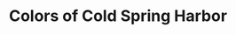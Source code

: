 ---
title: "Colors of Cold Spring Harbor"
url: /cold-spring-harbor/colors-of-cold-spring-harbor/
shop: Friseur
---